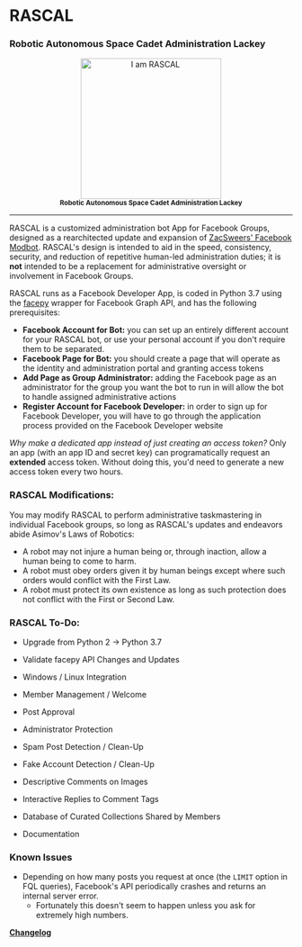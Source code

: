 RASCAL
============================================================

### Robotic Autonomous Space Cadet Administration Lackey

<p align="center">
  <img src="https://i.imgur.com/jmm8B6z.jpg" alt="I am RASCAL" height="250"/>
  </br>
  <sub><strong>Robotic Autonomous Space Cadet Administration Lackey</strong></sub>
</p>

---

RASCAL is a customized administration bot App for Facebook Groups, designed as a rearchitected update and expansion of [ZacSweers' Facebook Modbot](https://github.com/ZacSweers/FB_Mod_Bot). RASCAL's design is intended to aid in the speed, consistency, security, and reduction of repetitive human-led administration duties; it is **not** intended to be a replacement for administrative oversight or involvement in Facebook Groups.

RASCAL runs as a Facebook Developer App, is coded in Python 3.7 using the [facepy](https://github.com/jgorset/facepy) wrapper for Facebook Graph API, and has the following prerequisites:

- **Facebook Account for Bot:** you can set up an entirely different account for your RASCAL bot, or use your personal account if you don't require them to be separated.
- **Facebook Page for Bot:** you should create a page that will operate as the identity and administration portal and granting access tokens
- **Add Page as Group Administrator:** adding the Facebook page as an administrator for the group you want the bot to run in will allow the bot to handle assigned administrative actions
- **Register Account for Facebook Developer:** in order to sign up for Facebook Developer, you will have to go through the application process provided on the Facebook Developer website

*Why make a dedicated app instead of just creating an access token?*
Only an app (with an app ID and secret key) can programatically request an **extended** access token. Without doing this, you'd need to generate a new access token every two hours.

### RASCAL Modifications:

You may modify RASCAL to perform administrative taskmastering in individual Facebook groups, so long as RASCAL's updates and endeavors abide Asimov's Laws of Robotics:

* A robot may not injure a human being or, through inaction, allow a human being to come to harm.
* A robot must obey orders given it by human beings except where such orders would conflict with the First Law.
* A robot must protect its own existence as long as such protection does not conflict with the First or Second Law.

### RASCAL To-Do:

* Upgrade from Python 2 -> Python 3.7
* Validate facepy API Changes and Updates
* Windows / Linux Integration

* Member Management / Welcome
* Post Approval
* Administrator Protection
* Spam Post Detection / Clean-Up
* Fake Account Detection / Clean-Up
* Descriptive Comments on Images
* Interactive Replies to Comment Tags
* Database of Curated Collections Shared by Members

* Documentation

### Known Issues

* Depending on how many posts you request at once (the `LIMIT` option in FQL queries), Facebook's API periodically crashes and returns an internal server error.
  * Fortunately this doesn't seem to happen unless you ask for extremely high numbers.


**[Changelog](https://github.com/WhitneyOnTheWeb/RASCAL/blob/master/CHANGELOG.md)**